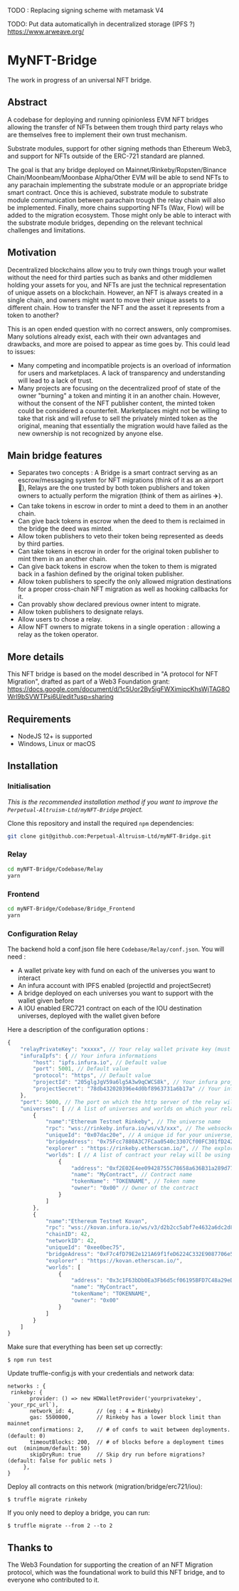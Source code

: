 TODO : 
Replacing signing scheme with metamask V4

TODO:
Put data automaticallyh in decentralized storage (IPFS ?)
https://www.arweave.org/


# MyNFT-Bridge
The work in progress of an universal NFT bridge. 

## Abstract
A codebase for deploying and running opinionless EVM NFT bridges allowing the transfer of NFTs between them trough third party relays who are themselves free to implement their own trust mechanism. 

Substrate modules, support for other signing methods than Ethereum Web3, and support for NFTs outside of the ERC-721 standard are planned.

The goal is that any bridge deployed on Mainnet/Rinkeby/Ropsten/Binance Chain/Moonbeam/Moonbase Alpha/Other EVM will be able to send NFTs to any parachain implementing the substrate module or an appropriate bridge smart contract. 
Once this is achieved, substrate module to substrate module communication between parachain trough the relay chain will also be implemented.
Finally, more chains supporting NFTs (Wax, Flow) will be added to the migration ecosystem. Those might only be able to interact with the substrate module bridges, depending on the relevant technical challenges and limitations.


## Motivation
Decentralized blockchains allow you to truly own things trough your wallet without the need for third parties such as banks and other middlemen holding your assets for you, and NFTs are just the technical representation of unique assets on a blockchain. However, an NFT is always created in a single chain, and owners might want to move their unique assets to a different chain. How to transfer the NFT and the asset it represents from a token to another?

This is an open ended question with no correct answers, only compromises. Many solutions already exist, each with their own advantages and drawbacks, and more are poised to appear as time goes by. This could lead to issues: 
 
- Many competing and incompatible projects is an overload of information for users and marketplaces. A lack of transparency and understanding will lead to a lack of trust.
- Many projects are focusing on the decentralized proof of state of the owner "burning" a token and minting it in an another chain. However, without the consent of the NFT publisher content, the minted token could be considered a counterfeit. Marketplaces might not be willing to take that risk and will refuse to sell the privately minted token as the original, meaning that essentially the migration would have failed as the new ownership is not recognized by anyone else.

## Main bridge features

- Separates two concepts : A Bridge is a smart contract serving as an escrow/messaging system for NFT migrations (think of it as an airport 🛄), Relays are the one trusted by both token publishers and token owners to actually perform the migration (think of them as airlines ✈️).
- Can take tokens in escrow in order to mint a deed to them in an another chain.  
- Can give back tokens in escrow when the deed to them is reclaimed in the bridge the deed was minted.
- Allow token publishers to veto their token being represented as deeds by third parties.
- Can take tokens in escrow in order for the original token publisher to mint them in an another chain.
- Can give back tokens in escrow when the token to them is migrated back in a fashion defined by the original token publisher.
- Allow token publishers to specify the only allowed migration destinations for a proper cross-chain NFT migration as well as hooking callbacks for it.
- Can provably show declared previous owner intent to migrate.
- Allow token publishers to designate relays.
- Allow users to chose a relay.
- Allow NFT owners to migrate tokens in a single operation : allowing a relay as the token operator.


## More details 

This NFT bridge is based on the model described in "A protocol for NFT Migration", drafted as part of a Web3 Foundation grant:
https://docs.google.com/document/d/1c5Uor2By5igFWXimipcKhsWjTAG8OWrl9bSVWTPsi6U/edit?usp=sharing

## Requirements

* NodeJS 12+ is supported
* Windows, Linux or macOS

## Installation

### Initialisation

*This is the recommended installation method if you want to improve the `Perpetual-Altruism-Ltd/myNFT-Bridge` project.*

Clone this repository and install the required `npm` dependencies:

```sh
git clone git@github.com:Perpetual-Altruism-Ltd/myNFT-Bridge.git
```

### Relay

```sh
cd myNFT-Bridge/Codebase/Relay
yarn
```

### Frontend

```sh
cd myNFT-Bridge/Codebase/Bridge_Frontend
yarn
```

### Configuration Relay

The backend hold a conf.json file here `Codebase/Relay/conf.json`. 
You will need :
   - A wallet private key with fund on each of the universes you want to interact
   - An infura account with IPFS enabled (projectId and projectSecret)
   - A bridge deployed on each universes you want to support with the wallet given before
   - A IOU enabled ERC721 contract on each of the IOU destination universes, deployed with the wallet given before

Here a description of the configuration options :

```js
{
    "relayPrivateKey": "xxxxx", // Your relay wallet private key (must have been used to deploy IOU and bridge contracts)
    "infuraIpfs": { // Your infura informations
        "host": "ipfs.infura.io", // Default value
        "port": 5001, // Default value
        "protocol": "https", // Default value
        "projectId": "205glgJgV59a6lg5A3w9qCWCS8k", // Your infura project id
        "projectSecret": "78db432020396e4d0bf8963731a6b17a" // Your infura project secret
    },
    "port": 5000, // The port on which the http server of the relay will listen on
    "universes": [ // A list of universes and worlds on which your relay will be operating
        {
            "name":"Ethereum Testnet Rinkeby", // The universe name
            "rpc": "wss://rinkeby.infura.io/ws/v3/xxx", // The websocket enabled RPC on which your relay will be operating for this universe
            "uniqueId": "0x07dac20e", // A unique id for your universe, will be used to communicate with the frontend (should be the same each side)
            "bridgeAdress": "0x75Fcc7880A3C7FCaa0540c3307Cf00FC301fD242", // The bridge contract address
            "explorer" : "https://rinkeby.etherscan.io/", // The explorer address to display transactions informations to users
            "worlds": [ // A list of contract your relay will be using to emit IOU. One is usually enough
                {
                    "address": "0xf2E02E4ee09428755C78658a636B31a289d772B6", // Contract address
                    "name": "MyContract", // Contract name
                    "tokenName": "TOKENNAME", // Token name
                    "owner": "0x00" // Owner of the contract
                }
            ]
        },
        {
            "name":"Ethereum Testnet Kovan",
            "rpc": "wss://kovan.infura.io/ws/v3/d2b2cc5abf7e4632a6dc2d85d7d479de",
            "chainID": 42,
            "networkID": 42,
            "uniqueId": "0xee0bec75",
            "bridgeAdress": "0xF7c4fD79E2e121A69f1feD6224C332E9087706e5",
            "explorer" : "https://kovan.etherscan.io/",
            "worlds": [
                {
                    "address": "0x3c1F63bDb0Ea3Fb6d5cf06195BFD7C48a29eDDBd",
                    "name": "MyContract",
                    "tokenName": "TOKENNAME",
                    "owner": "0x00"
                }
            ]
        }
    ]
}

```






Make sure that everything has been set up correctly:

```
$ npm run test
```

Update truffle-config.js with your credentials and network data:
```
networks : {
 rinkeby: {
       provider: () => new HDWalletProvider('yourprivatekey', `your_rpc_url`),
       network_id: 4,       // (eg : 4 = Rinkeby)
       gas: 5500000,        // Rinkeby has a lower block limit than mainnet
       confirmations: 2,    // # of confs to wait between deployments. (default: 0)
       timeoutBlocks: 200,  // # of blocks before a deployment times out  (minimum/default: 50)
       skipDryRun: true     // Skip dry run before migrations? (default: false for public nets )
     },
}
```
Deploy all contracts on this network (migration/bridge/erc721/iou):

```
$ truffle migrate rinkeby
```
If you only need to deploy a bridge, you can run: 
```
$ truffle migrate --from 2 --to 2
```

## Thanks to

The Web3 Foundation for supporting the creation of an NFT Migration protocol, which was the foundational work to build this NFT bridge, and to everyone who contributed to it.
